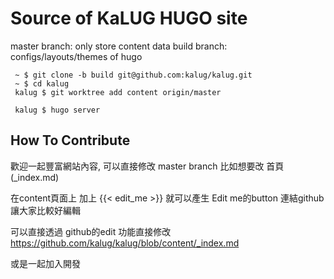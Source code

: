 # Source of KaLUG HUGO site

master branch: only store content data
build branch: configs/layouts/themes of hugo

```
 ~ $ git clone -b build git@github.com:kalug/kalug.git
 ~ $ cd kalug
 kalug $ git worktree add content origin/master

 kalug $ hugo server
```

## How To Contribute

歡迎一起豐富網站內容, 可以直接修改 master branch
比如想要改 首頁 (_index.md)

在content頁面上 加上 {{< edit_me >}} 就可以產生 Edit me的button 連結github讓大家比較好編輯

可以直接透過 github的edit 功能直接修改
https://github.com/kalug/kalug/blob/content/_index.md

或是一起加入開發
